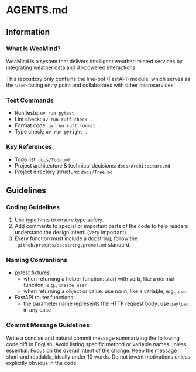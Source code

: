 # AGENTS.md

## Information

### What is WeaMind?

WeaMind is a system that delivers intelligent weather-related services by integrating weather data and AI-powered interactions.

This repository only contains the line-bot (FastAPI) module, which serves as the user-facing entry point and collaborates with other microservices.

### Test Commands

- Run tests: `uv run pytest`
- Lint check: `uv run ruff check .`
- Format code: `uv run ruff format .`
- Type check: `uv run pyright .`

### Key References

- Todo list: `docs/Todo.md`
- Project architecture & technical decisions: `docs/Architecture.md`
- Project directory structure: `docs/Tree.md`

## Guidelines

### Coding Guidelines

1. Use type hints to ensure type safety.
2. Add comments to special or important parts of the code to help readers understand the design intent. (very important)
3. Every function must include a docstring; follow the `.github/prompts/docstring.prompt.md` standard.

### Naming Conventions

- pytest fixtures:
  - when returning a helper function: start with verb, like a normal function, e.g., `create_user`
  - when returning a object or value: use noun, like a variable, e.g., `user`
- FastAPI router functions:
  - the parameter name represents the HTTP request body: use `payload` in any case

### Commit Message Guidelines

Write a concise and natural commit message summarizing the following code diff in English. Avoid listing specific method or variable names unless essential. Focus on the overall intent of the change. Keep the message short and readable, ideally under 10 words. Do not invent motivations unless explicitly obvious in the code.
